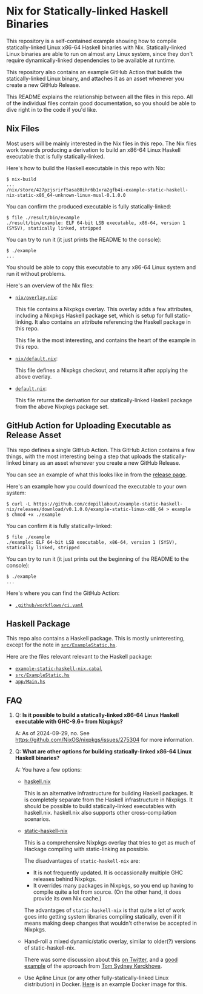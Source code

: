 # Nix for Statically-linked Haskell Binaries

This repository is a self-contained example showing how to compile
statically-linked Linux x86-64 Haskell binaries with Nix. Statically-linked
Linux binaries are able to run on almost any Linux system, since they don't
require dynamically-linked dependencies to be available at runtime.

This repository also contains an example GitHub Action that builds the
statically-linked Linux binary, and attaches it as an asset whenever you
create a new GitHub Release.

This README explains the relationship between all the files in this repo.  All
of the individual files contain good documentation, so you should be able to
dive right in to the code if you'd like.

## Nix Files

Most users will be mainly interested in the Nix files in this repo.  The Nix
files work towards producing a derivation to build an x86-64 Linux Haskell
executable that is fully statically-linked.

Here's how to build the Haskell executable in this repo with Nix:

```console
$ nix-build
...
/nix/store/427pzjsrirf5asa80ihr6b1xra2gfb4i-example-static-haskell-nix-static-x86_64-unknown-linux-musl-0.1.0.0
```

You can confirm the produced executable is fully statically-linked:

```console
$ file ./result/bin/example
./result/bin/example: ELF 64-bit LSB executable, x86-64, version 1 (SYSV), statically linked, stripped
```

You can try to run it (it just prints the README to the console):

```console
$ ./example
...
```

You should be able to copy this executable to any x86-64 Linux system and run it
without problems.

Here's an overview of the Nix files:

- [`nix/overlay.nix`](./nix/overlay.nix):

    This file contains a Nixpkgs overlay.  This overlay adds a few attributes,
    including a Nixpkgs Haskell package set, which is setup for full
    static-linking.  It also contains an attribute referencing the Haskell
    package in this repo.

    This file is the most interesting, and contains the heart of the example in
    this repo.

- [`nix/default.nix`](./nix/default.nix):

    This file defines a Nixpkgs checkout, and returns it after applying the
    above overlay.

- [`default.nix`](./default.nix):

    This file returns the derivation for our statically-linked Haskell package
    from the above Nixpkgs package set.

## GitHub Action for Uploading Executable as Release Asset

This repo defines a single GitHub Action.  This GitHub Action contains a few
things, with the most interesting being a step that uploads the
statically-linked binary as an asset whenever you create a new GitHub Release.

You can see an example of what this looks like in from the
[release page](https://github.com/cdepillabout/example-static-haskell-nix/releases/tag/v0.1.0.0).

Here's an example how you could download the executable to your own system:

```console
$ curl -L https://github.com/cdepillabout/example-static-haskell-nix/releases/download/v0.1.0.0/example-static-linux-x86_64 > example
$ chmod +x ./example
```

You can confirm it is fully statically-linked:

```console
$ file ./example
./example: ELF 64-bit LSB executable, x86-64, version 1 (SYSV), statically linked, stripped
```

You can try to run it (it just prints out the beginning of the README to the console):

```
$ ./example
...
```

Here's where you can find the GitHub Action:

- [`.github/workflows/ci.yaml`](./.github/workflows/ci.yaml)

## Haskell Package

This repo also contains a Haskell package.  This is mostly uninteresting,
except for the note in [`src/ExampleStatic.hs`](./src/ExampleStatic.hs).

Here are the files relevant relevant to the Haskell package:

- [`example-static-haskell-nix.cabal`](./example-static-haskell-nix.cabal)
- [`src/ExampleStatic.hs`](./src/ExampleStatic.hs)
- [`app/Main.hs`](./app/Main.hs)

## FAQ

1. Q: **Is it possible to build a statically-linked x86-64 Linux Haskell executable with GHC-9.6+ from Nixpkgs?**

    A: As of 2024-09-29, no. See <https://github.com/NixOS/nixpkgs/issues/275304>
    for more information.

2. Q: **What are other options for building statically-linked x86-64 Linux Haskell binaries?**

    A: You have a few options:

    - [haskell.nix](https://github.com/input-output-hk/haskell.nix)

        This is an alternative infrastructure for building Haskell packages.
        It is completely separate from the Haskell infrastructure in Nixpkgs.
        It should be possible to build statically-linked executables with
        haskell.nix. haskell.nix also supports other cross-compilation scenarios.

    - [static-haskell-nix](https://github.com/nh2/static-haskell-nix)

        This is a comprehensive Nixpkgs overlay that tries to get as much of
        Hackage compiling with static-linking as possible.

        The disadvantages of `static-haskell-nix` are:

        - It is not frequently updated.  It is occassionally multiple GHC
            releases behind Nixpkgs.
        - It overrides many packages in Nixpkgs, so you end up having to
            compile quite a lot from source.  (On the other hand, it does
            provide its own Nix cache.)

        The advantages of `static-haskell-nix` is that quite a lot of work goes
        into getting system libraries compiling statically, even if it means
        making deep changes that wouldn't otherwise be accepted in Nixpkgs.

    - Hand-roll a mixed dynamic/static overlay, similar to older(?) versions
        of static-haskell-nix.

        There was some discussion about this [on Twitter](https://x.com/kerckhove_ts/status/1840377511789642011),
        and a [good example](https://github.com/NorfairKing/bevel/blob/1394f694806949142d8e2cc63dbd1fd8fb5e2e48/nix/overlay.nix)
        of the approach from [Tom Sydney Kerckhove](https://cs-syd.eu/).

    - Use Apline Linux (or any other fully-statically-linked Linux distribution)
        in Docker.  [Here](https://github.com/utdemir/ghc-musl) is an example
        Docker image for this.
